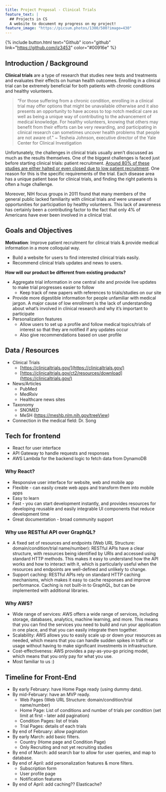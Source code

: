 ```yaml
---
title: Project Proposal - Clinical Trials
feature_text: |
  ## Projects in CS
  A website to document my progress on my project!
feature_image: "https://picsum.photos/1300/500?image=430"
---
```


{% include button.html text="Github" icon="github" link="https://github.com/jz3453" color="#00916e" %}

## Introduction / Background

**Clinical trials** are a type of research that studies new tests and treatments and evaluates their effects on human health outcomes. Enrolling in a clinical trial can be extremely beneficial for both patients with chronic conditions and healthy volunteers.

> “For those suffering from a chronic condition, enrolling in a clinical trial may offer options that might be unavailable otherwise and it also presents an opportunity to have access to top notch medical care as well as being a unique way of contributing to the advancement of medical knowledge. For healthy volunteers, knowing that others may benefit from their efforts can be very rewarding, and participating in clinical research can sometimes uncover health problems that people are not aware of.” 
> ~ Tesheia Johnson, executive director of the Yale Center for Clinical Investigation

Unfortunately, the challenges in clinical trials usually aren’t discussed as much as the results themselves. One of the biggest challenges is faced just before starting clinical trials: patient recruitment. [Around 80% of these studies are either halted or even closed due to low patient recruitment](https://www.clinicaltrialsarena.com/features/featureclinical-trial-patient-recruitment/). One reason for this is the specific requirements of the trial. Each disease area has a unique patient base for clinical trials, and finding the right patients is often a huge challenge.

Moreover, NIH focus groups in 2011 found that many members of the general public lacked familiarity with clinical trials and were unaware of opportunities for participation by healthy volunteers. This lack of awareness has certainly been a contributing factor to the fact that only 4% of Americans have ever been involved in a clinical trial.

## Goals and Objectives

**Motivation**: Improve patient recruitment for clinical trials & provide medical information in a more colloquial way.

- Build a website for users to find interested clinical trials easily.
- Recommend clinical trials updates and news to users.

**How will our product be different from existing products?**

- Aggregate trial information in one central site and provide live updates to make trial progresses easier to follow
  - Keep track of new papers with references to trials/studies on our site
- Provide more digestible information for people unfamiliar with medical jargon. A major cause of low enrollment is the lack of understanding about what’s involved in clinical research and why it’s important to participate
- Personalization features
  - Allow users to set up a profile and follow medical topics/trials of interest so that they are notified if any updates occur
  - Also give recommendations based on user profile

## Data / Resources

- Clinical Trials
  - [https://clinicaltrials.gov/](https://clinicaltrials.gov/)
  - [https://clinicaltrials.gov/ct2/resources/download](https://clinicaltrials.gov/)
- News/Articles
  - PubMed
  - MedRxiv
  - Healthcare news sites
- Taxonomy
  - SNOMED
  - MeSH (https://meshb.nlm.nih.gov/treeView)
- Connection in the medical field: Dr. Song


## Tech for frontend

- React for user interface
- API Gateway to handle requests and responses
- AWS Lambda for the backend logic to fetch data from DynamoDB

### Why React?

- Responsive user interface for website, web and mobile app
- Flexible - can easily create web apps and transform them into mobile apps
- Easy to learn
- Fast - you can start development instantly, and provides resources for developing reusable and easily integrable UI components that reduce development time
- Great documentation - broad community support

### Why use RESTful API over GraphQL?

- A fixed set of resources and endpoints (Web URL Structure: domain/condition/trial name/number): RESTful APIs have a clear structure, with resources being identified by URIs and accessed using standard HTTP methods. This makes it easy to understand how the API works and how to interact with it, which is particularly useful when the resources and endpoints are well-defined and unlikely to change.
- Support caching: RESTful APIs rely on standard HTTP caching mechanisms, which makes it easy to cache responses and improve performance. Caching is not built-in to GraphQL, but can be implemented with additional libraries.

### Why AWS?

- Wide range of services: AWS offers a wide range of services, including storage, databases, analytics, machine learning, and more. This means that you can find the services you need to build and run your application in one place, and that you can easily integrate them together.
- Scalability: AWS allows you to easily scale up or down your resources as needed, which means that you can handle sudden spikes in traffic or usage without having to make significant investments in infrastructure.
- Cost-effectiveness: AWS provides a pay-as-you-go pricing model, which means that you only pay for what you use.
- Most familiar to us :)

## Timeline for Front-End

- By early February: have Home Page ready (using dummy data).
- By mid-February: have an MVP ready.
  - Web Pages (Web URL Structure: domain/condition/trial name/number)
  - Home Page: List of conditions and number of trials per condition (set limit at first - later add pagination)
  - Condition Pages: list of trials
  - Trial Pages: details of each trials
- By end of February: allow pagination
- By early March: add basic filters.
  - Country (Home page and Condition Page)
  - Only Recruiting and not yet recruiting studies
- By end of March: add search bar to allow for user queries, and map to database.
- By end of April: add personalization features & more filters.
  - Subscription form
  - User profile page
  - Notification features
- By end of April: add caching?? Elasticache?
